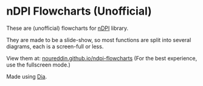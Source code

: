 # nDPI Flowcharts (Unofficial)

These are (unofficial) flowcharts for [nDPI](https://github.com/ntop/nDPI) library.

They are made to be a slide-show, so most functions are split into several diagrams, each is a screen-full or less.

View them at: [noureddin.github.io/ndpi-flowcharts](https://noureddin.github.io/ndpi-flowcharts/index.html) (For the best experience, use the fullscreen mode.)

Made using [Dia](https://wiki.gnome.org/Apps/Dia).
